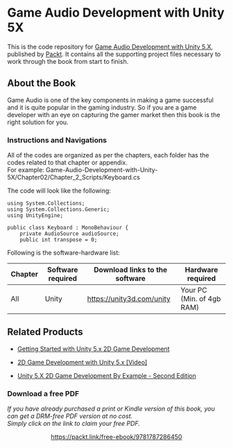 # Game Audio Development with Unity 5X
This is the code repository for [Game Audio Development with Unity 5.X](https://www.packtpub.com/game-development/game-audio-development-unity-5x?utm_source=github&utm_medium=repository&utm_campaign=9781787286450), published by [Packt](https://www.packtpub.com/). It contains all the supporting project files necessary to work through the book from start to finish.
## About the Book
Game Audio is one of the key components in making a game successful and it is quite popular in the gaming industry. So if you are a game developer with an eye on capturing the gamer market then this book is the right solution for you.
### Instructions and Navigations
All of the codes are organized as per the chapters, each folder has the codes related to that chapter or appendix.                   
For example: Game-Audio-Development-with-Unity-5X/Chapter02/Chapter_2_Scripts/Keyboard.cs

The code will look like the following:
```
using System.Collections;
using System.Collections.Generic;
using UnityEngine;

public class Keyboard : MonoBehaviour {
	private AudioSource audioSource;
	public int transpose = 0;
```

Following is the software-hardware list:

| Chapter  | Software required | Download links to the software | Hardware required |
| ------------- | ------------- | ------------- | ------------- |
| All | Unity | https://unity3d.com/unity | Your PC (Min. of 4gb RAM) |

## Related Products
 
  
* [Getting Started with Unity 5.x 2D Game Development](https://www.packtpub.com/game-development/getting-started-unity-5x-2d-game-development?utm_source=github&utm_medium=repository&utm_campaign=9781784397173)
  
  
* [2D Game Development with Unity 5.x [Video]](https://www.packtpub.com/game-development/2d-game-development-unity-5x-video?utm_source=github&utm_medium=repository&utm_campaign=9781788294744)
  
  
* [Unity 5.X 2D Game Development By Example - Second Edition](https://www.packtpub.com/game-development/unity-5x-2d-game-development-example-second-edition?utm_source=github&utm_medium=repository&utm_campaign=9781786460271)
  

### Download a free PDF

 <i>If you have already purchased a print or Kindle version of this book, you can get a DRM-free PDF version at no cost.<br>Simply click on the link to claim your free PDF.</i>
<p align="center"> <a href="https://packt.link/free-ebook/9781787286450">https://packt.link/free-ebook/9781787286450 </a> </p>